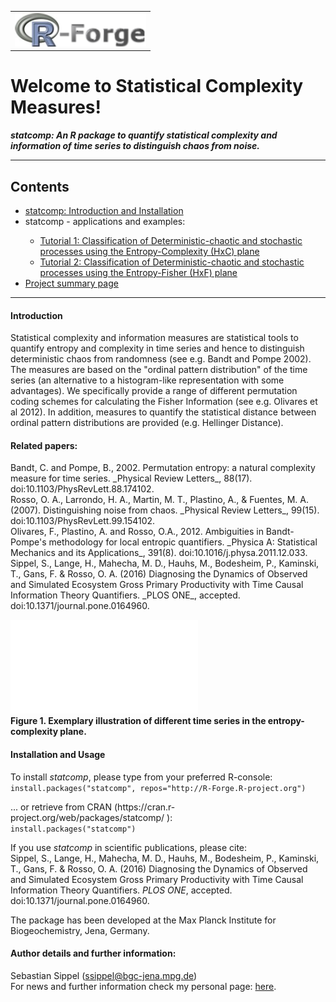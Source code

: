 
<!-- This is the project specific website template -->
<!-- It can be changed as liked or replaced by other content -->

<html>
<body>

<!-- R-Forge Logo -->


<table border="0" width="100%" cellspacing="0" cellpadding="0">
<tr>
<td>
<img src="logo.png" />
</td> 
</tr>
</table>

<!-- get project title  -->
<!-- own website starts here, the following may be changed as you like -->

<h1>Welcome to Statistical Complexity Measures!</h1>
<em><p><strong>statcomp: An R package to quantify statistical complexity and information of time series to distinguish chaos from noise.
</strong> </p></em>

<!-- menu -->
<hr>
<h2>Contents</h2>
<ul>
  <li><a href="index.html">statcomp: Introduction and Installation</a></li> 
  <li>statcomp - applications and examples:</li>
	<ul>
		<li><a href="statcomp_example1.html">Tutorial 1: Classification of Deterministic-chaotic and stochastic processes using the Entropy-Complexity (HxC) plane </a></li>
    <li><a href="statcomp_example2.html">Tutorial 2: Classification of Deterministic-chaotic and stochastic processes using the Entropy-Fisher (HxF) plane </a></li>
	</ul>
	<li><a href="http://r-forge.r-project.org/projects/statcomp/">Project summary page</a></li>
</ul>
<hr>
<!-- end of menu -->


<p> <h4>Introduction</h4>
Statistical complexity and information measures are statistical tools to quantify entropy and complexity in time series and hence to distinguish deterministic chaos from randomness (see e.g. Bandt and Pompe 2002). The measures are based on the "ordinal pattern distribution" of the time series (an alternative to a histogram-like representation with some advantages). We specifically provide a range of different permutation coding schemes for calculating the Fisher Information (see e.g. Olivares et al 2012). In addition, measures to quantify the statistical distance between ordinal pattern distributions are provided (e.g. Hellinger Distance).
</p>

<h4><p> Related papers: </h4>
Bandt, C. and Pompe, B., 2002. Permutation entropy: a natural complexity measure for time series. _Physical Review Letters_, 88(17). doi:10.1103/PhysRevLett.88.174102. <br>
Rosso, O. A., Larrondo, H. A., Martin, M. T., Plastino, A., & Fuentes, M. A. (2007). Distinguishing noise from chaos. _Physical Review Letters_, 99(15). doi:10.1103/PhysRevLett.99.154102.  <br>
Olivares, F., Plastino, A. and Rosso, O.A., 2012. Ambiguities in Bandt-Pompe's methodology for local entropic quantifiers. _Physica A: Statistical Mechanics and its Applications_, 391(8). doi:10.1016/j.physa.2011.12.033. <br>
Sippel, S., Lange, H., Mahecha, M. D., Hauhs, M., Bodesheim, P., Kaminski, T., Gans, F. & Rosso, O. A. (2016) Diagnosing the Dynamics of Observed and Simulated Ecosystem Gross Primary Productivity with Time Causal Information Theory Quantifiers. _PLOS ONE_, accepted. doi:10.1371/journal.pone.0164960.</p>

![Figure 1. Exemplary illustration of different time series in the entropy-complexity plane.](Fig1-eps-converted-to.pdf)
<br> **Figure 1. Exemplary illustration of different time series in the entropy-complexity plane.**

<p> <h4> Installation and Usage </h4>
To install <em>statcomp</em>, please type from your preferred R-console:
<br> <code>install.packages("statcomp", repos="http://R-Forge.R-project.org")</code> </p>
... or retrieve from CRAN (https://cran.r-project.org/web/packages/statcomp/ ):
<br> <code>install.packages("statcomp")</code> 

<p>
If you use <em>statcomp</em> in scientific publications, please cite:
<br>
Sippel, S., Lange, H., Mahecha, M. D., Hauhs, M., Bodesheim, P., Kaminski, T., Gans, F. & Rosso, O. A. (2016) Diagnosing the Dynamics of Observed and Simulated Ecosystem Gross Primary Productivity with Time Causal Information Theory Quantifiers. <i>PLOS ONE</i>, accepted. doi:10.1371/journal.pone.0164960.</p>
The package has been developed at the Max Planck Institute for Biogeochemistry, Jena, Germany.

<p> <h4>Author details and further information:</h4>
 Sebastian Sippel (<a href="mailto:ssippel@bgc-jena.mpg.de">ssippel@bgc-jena.mpg.de</a>)
<br> For news and further information check my personal page: <a href="https://www.bgc-jena.mpg.de/bgi/index.php/People/SebastianSippel/">here</a>. </p> 
</body>
</html>


